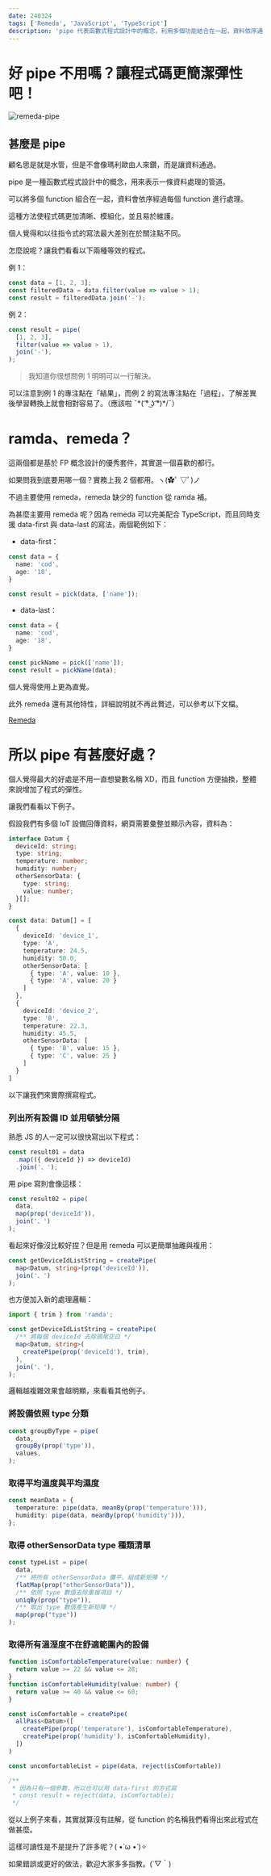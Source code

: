 ```yaml
---
date: 240324
tags: ['Remeda', 'JavaScript', 'TypeScript']
description: 'pipe 代表函數式程式設計中的概念，利用多個功能結合在一起，資料依序通過每個功能進行處理'
---
```


# 好 pipe 不用嗎？讓程式碼更簡潔彈性吧！

![remeda-pipe](/remeda-pipe.png)

## 甚麼是 pipe

顧名思是就是水管，但是不會像瑪利歐由人來鑽，而是讓資料通過。

pipe 是一種函數式程式設計中的概念，用來表示一條資料處理的管道。

可以將多個 function 組合在一起，資料會依序經過每個 function 進行處理。

這種方法使程式碼更加清晰、模組化，並且易於維護。

個人覺得和以往指令式的寫法最大差別在於關注點不同。

怎麼說呢？讓我們看看以下兩種等效的程式。

例 1：

```typescript
const data = [1, 2, 3];
const filteredData = data.filter(value => value > 1);
const result = filteredData.join('-');
```

例 2：

```typescript
const result = pipe(
  [1, 2, 3],
  filter(value => value > 1),
  join('-'),
);
```

> 我知道你很想問例 1 明明可以一行解決。
> 

可以注意到例 1 的專注點在「結果」，而例 2 的寫法專注點在「過程」，了解差異後學習轉換上就會相對容易了。（應該啦 ¯\*( ͡° ͜ʖ ͡°)*/¯）

# **ramda、remeda？**

這兩個都是基於 FP 概念設計的優秀套件，其實選一個喜歡的都行。

如果問我到底要用哪一個？實務上我 2 個都用。ヽ(✿ﾟ ▽ﾟ)ノ

不過主要使用 remeda，remeda 缺少的 function 從 ramda 補。

為甚麼主要用 remeda 呢？因為 remeda 可以完美配合 TypeScript，而且同時支援 data-first 與 data-last 的寫法，兩個範例如下：

- data-first：

```typescript
const data = {
  name: 'cod',
  age: '18',
}

const result = pick(data, ['name']);
```

- data-last：

```typescript
const data = {
  name: 'cod',
  age: '18',
}

const pickName = pick(['name']);
const result = pickName(data);
```

個人覺得使用上更為直覺。

此外 remeda 還有其他特性，詳細說明就不再此贅述，可以參考以下文檔。

[Remeda](https://remedajs.com/)

# **所以 pipe 有甚麼好處？**

個人覺得最大的好處是不用一直想變數名稱 XD，而且 function 方便抽換，整體來說增加了程式的彈性。

讓我們看看以下例子。

假設我們有多個 IoT 設備回傳資料，網頁需要彙整並顯示內容，資料為：

```typescript
interface Datum {
  deviceId: string;
  type: string;
  temperature: number;
  humidity: number;
  otherSensorData: {
    type: string;
    value: number;
  }[];
}

const data: Datum[] = [
  {
    deviceId: 'device_1',
    type: 'A',
    temperature: 24.5,
    humidity: 50.0,
    otherSensorData: [
      { type: 'A', value: 10 },
      { type: 'A', value: 20 }
    ]
  },
  {
    deviceId: 'device_2',
    type: 'B',
    temperature: 22.3,
    humidity: 45.5,
    otherSensorData: [
      { type: 'B', value: 15 },
      { type: 'C', value: 25 }
    ]
  }
]
```

以下讓我們來實際撰寫程式。

### **列出所有設備 ID 並用頓號分隔**

熟悉 JS 的人一定可以很快寫出以下程式：

```typescript
const result01 = data
  .map(({ deviceId }) => deviceId)
  .join('、');
```

用 pipe 寫則會像這樣：

```typescript
const result02 = pipe(
  data,
  map(prop('deviceId')),
  join('、')
);
```

看起來好像沒比較好捏？但是用 remeda 可以更簡單抽離與複用：

```typescript
const getDeviceIdListString = createPipe(
  map<Datum, string>(prop('deviceId')),
  join('、')
);
```

也方便加入新的處理邏輯：

```typescript
import { trim } from 'ramda';

const getDeviceIdListString = createPipe(
  /** 將每個 deviceId 去除頭尾空白 */
  map<Datum, string>(
    createPipe(prop('deviceId'), trim),
  ),
  join('、'),
);
```

邏輯越複雜效果會越明顯，來看看其他例子。

### **將設備依照 type 分類**

```typescript
const groupByType = pipe(
  data,
  groupBy(prop('type')),
  values,
);
```

### **取得平均溫度與平均濕度**

```typescript
const meanData = {
  temperature: pipe(data, meanBy(prop('temperature'))),
  humidity: pipe(data, meanBy(prop('humidity'))),
};
```

### **取得 otherSensorData type 種類清單**

```typescript
const typeList = pipe(
  data,
  /** 將所有 otherSensorData 攤平、組成新矩陣 */
  flatMap(prop("otherSensorData")),
  /** 依照 type 數值去除重複項目 */
  uniqBy(prop("type")),
  /** 取出 type 數值產生新矩陣 */
  map(prop("type"))
);

```

### **取得所有溫溼度不在舒適範圍內的設備**

```typescript
function isComfortableTemperature(value: number) {
  return value >= 22 && value <= 28;
}
function isComfortableHumidity(value: number) {
  return value >= 40 && value <= 60;
}

const isComfortable = createPipe(
  allPass<Datum>([
    createPipe(prop('temperature'), isComfortableTemperature),
    createPipe(prop('humidity'), isComfortableHumidity),
  ])
)

const uncomfortableList = pipe(data, reject(isComfortable))

/**
 * 因為只有一個參數，所以也可以用 data-first 的方式寫
 * const result = reject(data, isComfortable);
 */
```

從以上例子來看，其實就算沒有註解，從 function 的名稱我們看得出來此程式在做甚麼。

這樣可讀性是不是提升了許多呢？( •̀ ω •́ )✧

如果錯誤或更好的做法，歡迎大家多多指教。(´▽｀)